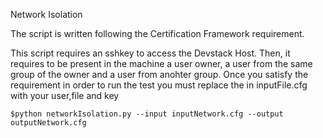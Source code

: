 Network Isolation

The script is written following the Certification Framework requirement. 

 This script requires an sshkey to access the Devstack Host. Then, it requires to be present in the machine a user owner, a user from the same group of the owner and a user from anohter group. Once you satisfy the requirement in order to run the test you must replace the in inputFile.cfg with your user,file and key


	$python networkIsolation.py --input inputNetwork.cfg --output outputNetwork.cfg

